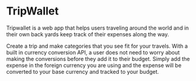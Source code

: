 # TripWallet

Tripwallet is a web app that helps users traveling around the world and in their own back yards keep track of their expenses along the way.

Create a trip and make categories that you see fit for your travels. With a built in currency conversion API, a user does not need to worry about making the conversions before they add it to their budget. Simply add the expense in the foreign currency you are using and the expense will be converted to your base currency and tracked to your budget. 